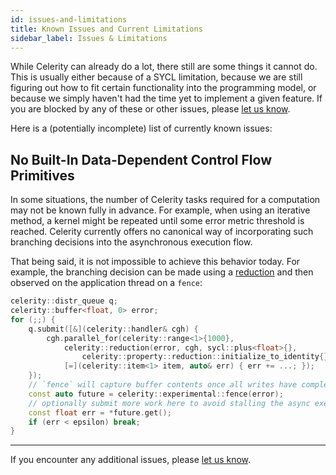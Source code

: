 ```yaml
---
id: issues-and-limitations
title: Known Issues and Current Limitations
sidebar_label: Issues & Limitations
---
```


While Celerity can already do a lot, there still are some things it cannot
do. This is usually either because of a SYCL limitation, because we are still
figuring out how to fit certain functionality into the programming model,
or because we simply haven't had the time yet to implement a given feature.
If you are blocked by any of these or other issues, please
[let us know](https://github.com/celerity/celerity-runtime/issues/new).

Here is a (potentially incomplete) list of currently known issues:

## No Built-In Data-Dependent Control Flow Primitives

In some situations, the number of Celerity tasks required for a computation
may not be known fully in advance. For example, when using an iterative
method, a kernel might be repeated until some error metric threshold is
reached. Celerity currently offers no canonical way of incorporating such
branching decisions into the asynchronous execution flow.

That being said, it is not impossible to achieve this behavior today. For
example, the branching decision can be made using a [reduction](reductions.md)
and then observed on the application thread on a `fence`:

```cpp
celerity::distr_queue q;
celerity::buffer<float, 0> error;
for (;;) {
    q.submit([&](celerity::handler& cgh) {
        cgh.parallel_for(celerity::range<1>{1000},
            celerity::reduction(error, cgh, sycl::plus<float>{},
                celerity::property::reduction::initialize_to_identity{});
            [=](celerity::item<1> item, auto& err) { err += ...; });
    });
    // `fence` will capture buffer contents once all writes have completed
    const auto future = celerity::experimental::fence(error);
    // optionally submit more work here to avoid stalling the async execution
    const float err = *future.get();
    if (err < epsilon) break;
}
```

---

If you encounter any additional issues, please [let us
know](https://github.com/celerity/celerity-runtime/issues/new).
